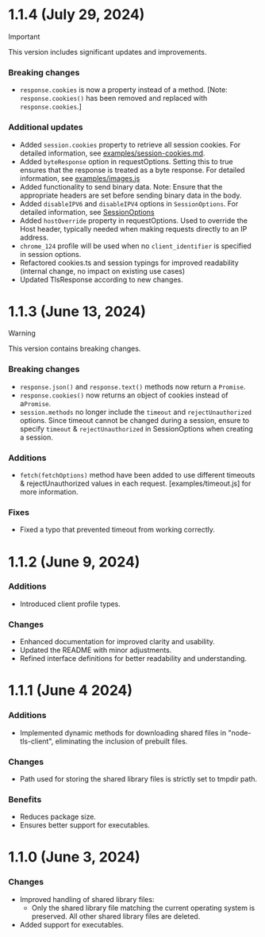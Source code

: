# 1.1.4 (July 29, 2024)
> [!IMPORTANT]
> This version includes significant updates and improvements.

### Breaking changes
- `response.cookies` is now a property instead of a method. [Note: `response.cookies()` has been removed and replaced with `response.cookies`.]

### Additional updates
- Added `session.cookies` property to retrieve all session cookies. For detailed information, see [examples/session-cookies.md](https://github.com/Sahil1337/node-tls-client/tree/main/examples/samples/cookie-example.md).
- Added `byteResponse` option in requestOptions. Setting this to true ensures that the response is treated as a byte response. For detailed information, see [examples/images.js](https://github.com/Sahil1337/node-tls-client/tree/main/examples/images.js)
- Added functionality to send binary data. Note: Ensure that the appropriate headers are set before sending binary data in the body.
- Added `disableIPV6` and `disableIPV4` options in `SessionOptions`. For detailed information, see [SessionOptions](https://sahil1337.github.io/node-tls-client/interfaces/SessionOptions.html#disableIPV4)
- Added `hostOverride` property in requestOptions. Used to override the Host header, typically needed when making requests directly to an IP address.
- `chrome_124` profile will be used when no `client_identifier` is specified in session options.
- Refactored cookies.ts and session typings for improved readability (internal change, no impact on existing use cases)
- Updated TlsResponse according to new changes.

# 1.1.3 (June 13, 2024)
> [!WARNING]  
> This version contains breaking changes.

### Breaking changes
- `response.json()` and `response.text()` methods now return a `Promise`.
- `response.cookies()` now returns an object of cookies instead of a`Promise`.
- `session.methods` no longer include the `timeout` and `rejectUnauthorized` options. Since timeout cannot be changed during a session, ensure to specify `timeout` & `rejectUnauthorized` in SessionOptions when creating a session.

### Additions
- `fetch(fetchOptions)` method have been added to use different timeouts & rejectUnauthorized values in each request. [examples/timeout.js] for more information.

### Fixes
- Fixed a typo that prevented timeout from working correctly.

# 1.1.2 (June 9, 2024)
### Additions
- Introduced client profile types.
### Changes
- Enhanced documentation for improved clarity and usability.
- Updated the README with minor adjustments.
- Refined interface definitions for better readability and understanding.

# 1.1.1 (June 4 2024)
### Additions
- Implemented dynamic methods for downloading shared files in "node-tls-client", eliminating the inclusion of prebuilt files.
### Changes
- Path used for storing the shared library files is strictly set to tmpdir path.
### Benefits
- Reduces package size.
- Ensures better support for executables.

# 1.1.0 (June 3, 2024)
### Changes
- Improved handling of shared library files:
  - Only the shared library file matching the current operating system is preserved. All other shared library files are deleted.
- Added support for executables.
